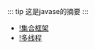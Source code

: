 
::: tip
这是javase的摘要
:::

<!-- more -->
- [!集合框架](./collection/README.md)
- [!多线程](./thread/README.md)

